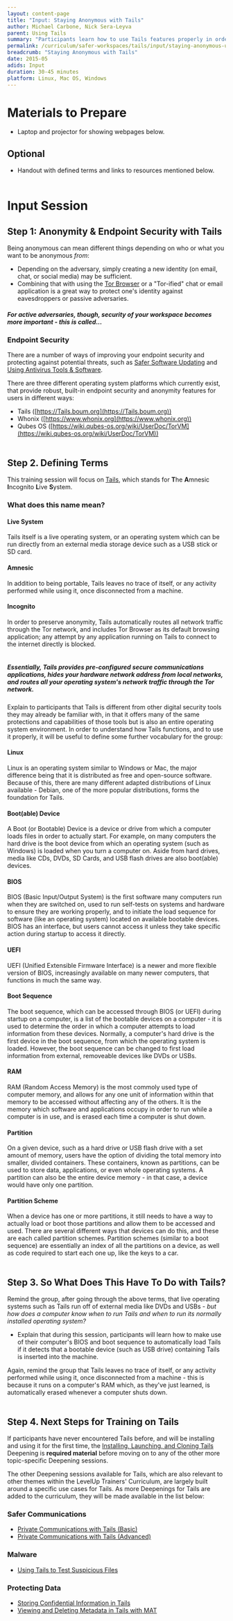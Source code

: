```yaml
---
layout: content-page
title: "Input: Staying Anonymous with Tails"
author: Michael Carbone, Nick Sera-Leyva
parent: Using Tails
summary: "Participants learn how to use Tails features properly in order to stay anonymous, beginning with the essential terminology of Tails, machine booting, and system partition schemes."
permalink: /curriculum/safer-workspaces/tails/input/staying-anonymous-using-tails/
breadcrumb: "Staying Anonymous with Tails"
date: 2015-05
adids: Input
duration: 30-45 minutes
platform: Linux, Mac OS, Windows
---
```

# Materials to Prepare
- Laptop and projector for showing webpages below.

## Optional
- Handout with defined terms and links to resources mentioned below.
<br><br>

# Input Session

## Step 1: Anonymity & Endpoint Security with Tails
Being anonymous can mean different things depending on who or what you want to be anonymous *from*:
- Depending on the adversary, simply creating a new identity (on email, chat, or social media) may be sufficient.
- Combining that with using the [Tor Browser](/curriculum/safer-browsing/anonymity-and-circumvention/deepening/using-tor/) or a "Tor-ified" chat or email application is a great way to protect one's identity against eavesdroppers or passive adversaries.

##### For active adversaries, though, security of your workspace becomes more important - this is called...

### Endpoint Security
There are a number of ways of improving your endpoint security and protecting against potential threats, such as [Safer Software Updating](/level-up/curriculum/malware-protection/safer-software-updating/) and [Using Antivirus Tools & Software](/level-up/curriculum/malware-protection/using-antivirus-tools/). 

There are three different operating system platforms which currently exist, that provide robust, built-in endpoint security and anonymity features for users in different ways:
- Tails ([https://Tails.boum.org](https://Tails.boum.org))
- Whonix ([https://www.whonix.org](https://www.whonix.org))
- Qubes OS ([https://wiki.qubes-os.org/wiki/UserDoc/TorVM](https://wiki.qubes-os.org/wiki/UserDoc/TorVM))
<br><br>

## Step 2. Defining Terms
This training session will focus on [Tails](https://Tails.boum.org), which stands for **T**he **A**mnesic **I**ncognito **L**ive **S**ystem.

### What does this name mean?

#### Live System
Tails itself is a live operating system, or an operating system which can be run directly from an external media storage device such as a USB stick or SD card.

#### Amnesic
In addition to being portable, Tails leaves no trace of itself, or any activity performed while using it, once disconnected from a machine.

#### Incognito
In order to preserve anonymity, Tails automatically routes all network traffic through the Tor network, and includes Tor Browser as its default browsing application; any attempt by any application running on Tails to connect to the internet directly is blocked.
<br><br>

##### Essentially, Tails provides pre-configured secure communications applications, hides your hardware network address from local networks, and routes all your operating system's network traffic through the Tor network.

Explain to participants that Tails is different from other digital security tools they may already be familiar with, in that it offers many of the same protections and capabilities of those tools but is also an entire operating system environment. In order to understand how Tails functions, and to use it properly, it will be useful to define some further vocabulary for the group:

#### Linux
Linux is an operating system similar to Windows or Mac, the major difference being that it is distributed as free and open-source software. Because of this, there are many different adapted distributions of Linux available - Debian, one of the more popular distributions, forms the foundation for Tails.

#### Boot(able) Device
A Boot (or Bootable) Device is a device or drive from which a computer loads files in order to actually start. For example, on many computers the hard drive is the boot device from which an operating system (such as Windows) is loaded when you turn a computer on. Aside from hard drives, media like CDs, DVDs, SD Cards, and USB flash drives are also boot(able) devices.

#### BIOS
BIOS (Basic Input/Output System) is the first software many computers run when they are switched on, used to run self-tests on systems and hardware to ensure they are working properly, and to initiate the load sequence for software (like an operating system) located on available bootable devices. BIOS has an interface, but users cannot access it unless they take specific action during startup to access it directly.

#### UEFI
UEFI (Unified Extensible Firmware Interface) is a newer and more flexible version of BIOS, increasingly available on many newer computers, that functions in much the same way.

#### Boot Sequence
The boot sequence, which can be accessed through BIOS (or UEFI) during startup on a computer, is a list of the bootable devices on a computer - it is used to determine the order in which a computer attempts to load information from these devices. Normally, a computer's hard drive is the first device in the boot sequence, from which the operating system is loaded. However, the boot sequence can be changed to first load information from external, removeable devices like DVDs or USBs.

#### RAM
RAM (Random Access Memory) is the most commoly used type of computer memory, and allows for any one unit of information within that memory to be accessed without affecting any of the others. It is the memory which software and applications occupy in order to run while a computer is in use, and is erased each time a computer is shut down.

#### Partition
On a given device, such as a hard drive or USB flash drive with a set amount of memory, users have the option of dividing the total memory into smaller, divided containers. These containers, known as partitions, can be used to store data, applications, or even whole operating systems. A partition can also be the entire device memory - in that case, a device would have only one partition.

#### Partition Scheme
When a device has one or more partitions, it still needs to have a way to actually load or boot those partitions and allow them to be accessed and used. There are several different ways that devices can do this, and these are each called partition schemes. Partition schemes (similar to a boot sequence) are essentially an index of all the partitions on a device, as well as code required to start each one up, like the keys to a car.
<br><br>

## Step 3. So What Does This Have To Do with Tails?
Remind the group, after going through the above terms, that live operating systems such as Tails run off of external media like DVDs and USBs - *but how does a computer know when to run Tails and when to run its normally installed operating system?*

- Explain that during this session, participants will learn how to make use of their computer's BIOS and boot sequence to automatically load Tails if it detects that a bootable device (such as USB drive) containing Tails is inserted into the machine. 

Again, remind the group that Tails leaves no trace of itself, or any activity performed while using it, once disconnected from a machine - this is because it runs on a computer's RAM which, as they've just learned, is automatically erased whenever a computer shuts down.
<br><br>

## Step 4. Next Steps for Training on Tails
If participants have never encountered Tails before, and will be installing and using it for the first time, the [Installing, Launching, and Cloning Tails]() Deepening is **required material** before moving on to any of the other more topic-specific Deepening sessions.

The other Deepening sessions available for Tails, which are also relevant to other themes within the LevelUp Trainers' Curriculum, are largely built around a specific use cases for Tails. As more Deepenings for Tails are added to the curriculum, they will be made available in the list below:

### Safer Communications
- [Private Communications with Tails (Basic)]()
- [Private Communications with Tails (Advanced)]()

### Malware
- [Using Tails to Test Suspicious Files]()

### Protecting Data
- [Storing Confidential Information in Tails]()
- [Viewing and Deleting Metadata in Tails with MAT]()
<br><br>


